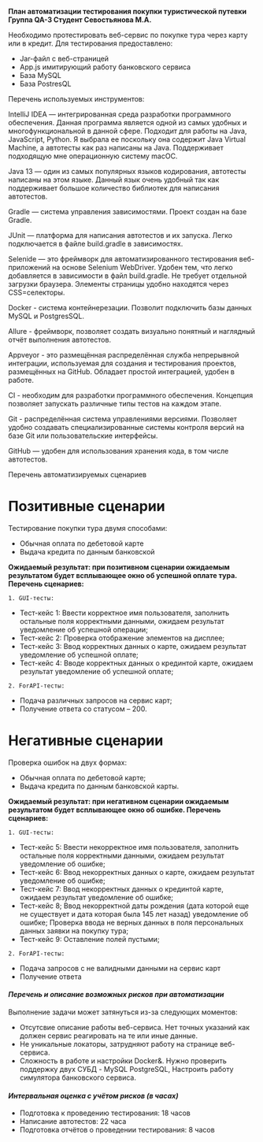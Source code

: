 **План автоматизации тестирования покупки туристической путевки
Группа QA-3
Студент Севостьянова М.А.**

Необходимо протестировать веб-сервис по покупке тура через карту или в кредит. Для тестирования предоставлено:

* Jar-файл c веб-страницей
* App.js имитирующий работу банковского сервиса
* База MySQL
* База PostresQL

Перечень используемых инструментов:

IntelliJ IDEA — интегрированная среда разработки программного обеспечения. Данная программа является одной из самых удобных и многофункциональной в данной сфере. Подходит для работы на Java, JavaScript, Python. Я выбрала ее поскольку она содержит Java Virtual Machine, а автотесты как раз написаны на Java. Поддерживает подходящую мне операционную систему macOC.

Java 13 — один из самых популярных языков кодирования, автотесты написаны на этом языке. Данный язык очень удобный так как поддерживает большое количество библиотек для написания автотестов. 

Gradle — система управления зависимостями. Проект создан на базе Gradle.

JUnit — платформа для написания автотестов и их запуска. Легко подключается в файле build.gradle в зависимостях.

Selenide — это фреймворк для автоматизированного тестирования веб- приложений на основе Selenium WebDriver. Удобен тем, что легко добавляется в зависимости в файл build.gradle. Не требует отдельной загрузки браузера. Элементы страницы удобно находятся через CSS=селекторы.

Docker - система контейнерезации. Позволит подключить базы данных MySQL и PostgresSQL.

Allure - фреймворк, позволяет создать визуально понятный и наглядный отчёт выполнения автотестов.

Appveyor - это размещённая распределённая служба непрерывной интеграции, используемая для создания и тестирования проектов, размещённых на GitHub. Обладает простой интеграцией, удобен в работе.

CI - необходим для разработки программного обеспечения. Концепция позволяет запускать различные типы тестов на каждом этапе.

Git - распределённая система управлениями версиями. Позволяет удобно создавать специализированные системы контроля версий на базе Git или пользовательские интерфейсы.
 
GitHub — удобен для использования хранения кода, в том числе автотестов.

Перечень автоматизируемых сценариев

# **Позитивные сценарии**

Тестирование покупки тура двумя способами:
*	Обычная оплата по дебетовой карте
*	Выдача кредита по данным банковской 

**Ожидаемый результат: при позитивном сценарии ожидаемым результатом будет всплывающее окно об успешной оплате тура.
Перечень сценариев:**

`1.	GUI-тесты:`
* Тест-кейс 1:  Ввести корректное имя пользователя, заполнить остальные поля корректными данными, ожидаем результат уведомление об успешной операции;
* Тест-кейс 2: Проверка отображение элементов на дисплее;
* Тест-кейс 3: Ввод корректных данных о карте, ожидаем результат уведомление об успешной оплате;
* Тест-кейс 4: Вводе корректных данных о крединтой карте, ожидаем результат уведомление об успешной оплате;

`2. ForAPI-тесты:`
* Подача различных запросов на сервис карт;
* Получение ответа со статусом – 200.

# **Негативные сценарии**

Проверка ошибок на двух формах:
*	Обычная оплата по дебетовой карте;
*	Выдача кредита по данным банковской карты.

**Ожидаемый результат: при негативном сценарии ожидаемым результатом будет всплывающее окно об ошибке. 
Перечень сценариев:**

`1.	GUI-тесты:`
* Тест-кейс 5: Ввести некорректное имя пользователя, заполнить остальные поля корректными данными, ожидаем результат уведомление об ошибке;
* Тест-кейс 6: Ввод некорректных данных о карте, ожидаем результат уведомление об ошибке;
* Тест-кейс 7: Ввод некорректных данных о крединтой карте, ожидаем результат уведомление об ошибке;
* Тест-кейс 8; Ввод некорректной даты рождения (дата которой еще не существует и дата которая была 145 лет назад) уведомление об ошибке;
Проверка ввода не верных данных в поля персональных данных заявки на покупку тура;
* Тест-кейс 9:	Оставление полей пустыми;


`2. ForAPI-тесты:`
* Подача запросов с не валидными данными на сервис карт
* Получение ответа

#### **_Перечень и описание возможных рисков при автоматизации_**

Выполнение задачи может затянуться из-за следующих моментов:

* Отсутсвие описание работы веб-сервиса. Нет точных указаний как должен сервис реагировать на те или иные данные.
* Не уникальные локаторы, затрудняют работу на странице веб-сервиса.
* Сложность в работе и настройки Docker&. Нужно проверить поддержку двух СУБД - MySQL PostgreSQL, Настроить работу симулятора банковского сервиса.

#### **_Интервальная оценка с учётом рисков (в часах)_**
* Подготовка к проведению тестирования: 18 часов
* Написание автотестов: 22 часа
* Подготовка отчётов о проведении тестирования: 8 часов
